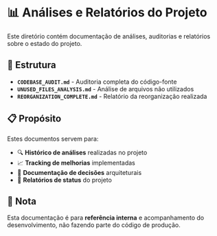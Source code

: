 # 📊 Análises e Relatórios do Projeto

Este diretório contém documentação de análises, auditorias e relatórios sobre o estado do projeto.

## 📁 Estrutura

- **`CODEBASE_AUDIT.md`** - Auditoria completa do código-fonte
- **`UNUSED_FILES_ANALYSIS.md`** - Análise de arquivos não utilizados
- **`REORGANIZATION_COMPLETE.md`** - Relatório da reorganização realizada

## 📋 Propósito

Estes documentos servem para:
- 🔍 **Histórico de análises** realizadas no projeto
- 📈 **Tracking de melhorias** implementadas
- 📝 **Documentação de decisões** arquiteturais
- 🎯 **Relatórios de status** do projeto

## 📌 Nota

Esta documentação é para **referência interna** e acompanhamento do desenvolvimento, não fazendo parte do código de produção.
